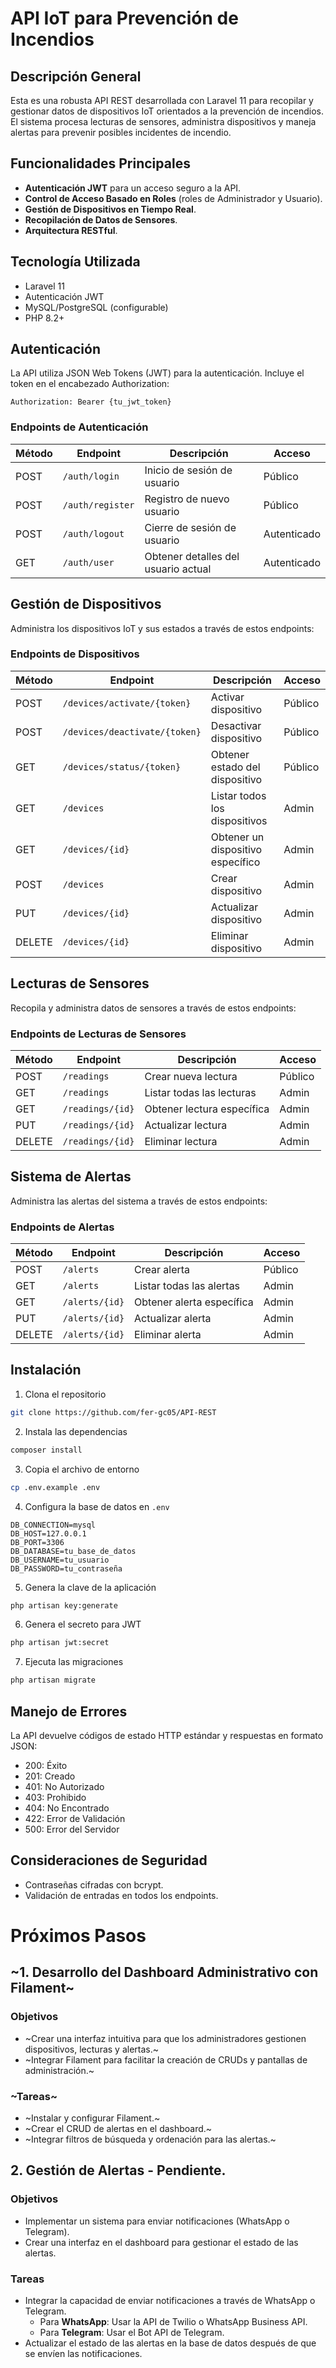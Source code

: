 # API IoT para Prevención de Incendios

## Descripción General

Esta es una robusta API REST desarrollada con Laravel 11 para recopilar y gestionar datos de dispositivos IoT orientados a la prevención de incendios. El sistema procesa lecturas de sensores, administra dispositivos y maneja alertas para prevenir posibles incidentes de incendio.

## Funcionalidades Principales

- **Autenticación JWT** para un acceso seguro a la API.
- **Control de Acceso Basado en Roles** (roles de Administrador y Usuario).
- **Gestión de Dispositivos en Tiempo Real**.
- **Recopilación de Datos de Sensores**.
- **Arquitectura RESTful**.

## Tecnología Utilizada

- Laravel 11
- Autenticación JWT
- MySQL/PostgreSQL (configurable)
- PHP 8.2+

## Autenticación

La API utiliza JSON Web Tokens (JWT) para la autenticación. Incluye el token en el encabezado Authorization:

```
Authorization: Bearer {tu_jwt_token}
```

### Endpoints de Autenticación


| Método | Endpoint         | Descripción                        | Acceso      |
| ------- | ---------------- | ----------------------------------- | ----------- |
| POST    | `/auth/login`    | Inicio de sesión de usuario        | Público    |
| POST    | `/auth/register` | Registro de nuevo usuario           | Público    |
| POST    | `/auth/logout`   | Cierre de sesión de usuario        | Autenticado |
| GET     | `/auth/user`     | Obtener detalles del usuario actual | Autenticado |

## Gestión de Dispositivos

Administra los dispositivos IoT y sus estados a través de estos endpoints:

### Endpoints de Dispositivos


| Método | Endpoint                      | Descripción                       | Acceso   |
| ------- | ----------------------------- | ---------------------------------- | -------- |
| POST    | `/devices/activate/{token}`   | Activar dispositivo                | Público |
| POST    | `/devices/deactivate/{token}` | Desactivar dispositivo             | Público |
| GET     | `/devices/status/{token}`     | Obtener estado del dispositivo     | Público |
| GET     | `/devices`                    | Listar todos los dispositivos      | Admin    |
| GET     | `/devices/{id}`               | Obtener un dispositivo específico | Admin    |
| POST    | `/devices`                    | Crear dispositivo                  | Admin    |
| PUT     | `/devices/{id}`               | Actualizar dispositivo             | Admin    |
| DELETE  | `/devices/{id}`               | Eliminar dispositivo               | Admin    |

## Lecturas de Sensores

Recopila y administra datos de sensores a través de estos endpoints:

### Endpoints de Lecturas de Sensores


| Método | Endpoint         | Descripción                | Acceso   |
| ------- | ---------------- | --------------------------- | -------- |
| POST    | `/readings`      | Crear nueva lectura         | Público |
| GET     | `/readings`      | Listar todas las lecturas   | Admin    |
| GET     | `/readings/{id}` | Obtener lectura específica | Admin    |
| PUT     | `/readings/{id}` | Actualizar lectura          | Admin    |
| DELETE  | `/readings/{id}` | Eliminar lectura            | Admin    |

## Sistema de Alertas

Administra las alertas del sistema a través de estos endpoints:

### Endpoints de Alertas


| Método | Endpoint       | Descripción               | Acceso   |
| ------- | -------------- | -------------------------- | -------- |
| POST    | `/alerts`      | Crear alerta               | Público |
| GET     | `/alerts`      | Listar todas las alertas   | Admin    |
| GET     | `/alerts/{id}` | Obtener alerta específica | Admin    |
| PUT     | `/alerts/{id}` | Actualizar alerta          | Admin    |
| DELETE  | `/alerts/{id}` | Eliminar alerta            | Admin    |

## Instalación

1. Clona el repositorio

```bash
git clone https://github.com/fer-gc05/API-REST
```

2. Instala las dependencias

```bash
composer install
```

3. Copia el archivo de entorno

```bash
cp .env.example .env
```

4. Configura la base de datos en `.env`

```
DB_CONNECTION=mysql
DB_HOST=127.0.0.1
DB_PORT=3306
DB_DATABASE=tu_base_de_datos
DB_USERNAME=tu_usuario
DB_PASSWORD=tu_contraseña
```

5. Genera la clave de la aplicación

```bash
php artisan key:generate
```

6. Genera el secreto para JWT

```bash
php artisan jwt:secret
```

7. Ejecuta las migraciones

```bash
php artisan migrate
```

## Manejo de Errores

La API devuelve códigos de estado HTTP estándar y respuestas en formato JSON:

- 200: Éxito
- 201: Creado
- 401: No Autorizado
- 403: Prohibido
- 404: No Encontrado
- 422: Error de Validación
- 500: Error del Servidor

## Consideraciones de Seguridad

- Contraseñas cifradas con bcrypt.
- Validación de entradas en todos los endpoints.

# Próximos Pasos

## ~1. Desarrollo del Dashboard Administrativo con Filament~

### Objetivos

- ~Crear una interfaz intuitiva para que los administradores gestionen dispositivos, lecturas y alertas.~
- ~Integrar Filament para facilitar la creación de CRUDs y pantallas de administración.~

### ~Tareas~

- ~Instalar y configurar Filament.~
- ~Crear el CRUD de alertas en el dashboard.~
- ~Integrar filtros de búsqueda y ordenación para las alertas.~

## 2. Gestión de Alertas - Pendiente.

### Objetivos

- Implementar un sistema para enviar notificaciones (WhatsApp o Telegram).
- Crear una interfaz en el dashboard para gestionar el estado de las alertas.

### Tareas

- Integrar la capacidad de enviar notificaciones a través de WhatsApp o Telegram.
  - Para **WhatsApp**: Usar la API de Twilio o WhatsApp Business API.
  - Para **Telegram**: Usar el Bot API de Telegram.
- Actualizar el estado de las alertas en la base de datos después de que se envíen las notificaciones.
